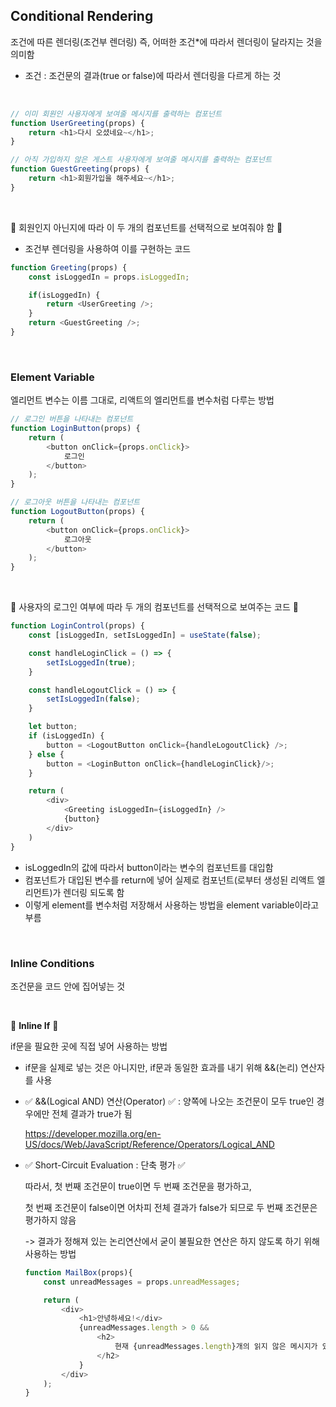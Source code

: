 ## Conditional Rendering

조건에 따른 렌더링(조건부 렌더링) 즉, 어떠한 조건*에 따라서 렌더링이 달라지는 것을 의미함

* 조건 : 조건문의 결과(true or false)에 따라서 렌더링을 다르게 하는 것

<br />

```javascript
// 이미 회원인 사용자에게 보여줄 메시지를 출력하는 컴포넌트
function UserGreeting(props) {
    return <h1>다시 오셨네요~</h1>;
}

// 아직 가입하지 않은 게스트 사용자에게 보여줄 메시지를 출력하는 컴포넌트
function GuestGreeting(props) {
    return <h1>회원가입을 해주세요~</h1>;
}

```

<br />

🔻 회원인지 아닌지에 따라 이 두 개의 컴포넌트를 선택적으로 보여줘야 함 🔻

- 조건부 렌더링을 사용하여 이를 구현하는 코드

```javascript
function Greeting(props) {
    const isLoggedIn = props.isLoggedIn;

    if(isLoggedIn) {
        return <UserGreeting />;
    }
    return <GuestGreeting />;
}
```

<br />

### Element Variable
엘리먼트 변수는 이름 그대로, 리액트의 엘리먼트를 변수처럼 다루는 방법

```javascript
// 로그인 버튼을 나타내는 컴포넌트
function LoginButton(props) {
    return (
        <button onClick={props.onClick}>
            로그인
        </button>
    );
}

// 로그아웃 버튼을 나타내는 컴포넌트
function LogoutButton(props) {
    return (
        <button onClick={props.onClick}>
            로그아웃
        </button>
    );
}
```

<br />

🔻 사용자의 로그인 여부에 따라 두 개의 컴포넌트를 선택적으로 보여주는 코드 🔻

```javascript
function LoginControl(props) {
    const [isLoggedIn, setIsLoggedIn] = useState(false);

    const handleLoginClick = () => {
        setIsLoggedIn(true);
    }

    const handleLogoutClick = () => {
        setIsLoggedIn(false);
    }

    let button;
    if (isLoggedIn) {
        button = <LogoutButton onClick={handleLogoutClick} />;
    } else {
        button = <LoginButton onClick={handleLoginClick}/>;
    }

    return (
        <div>
            <Greeting isLoggedIn={isLoggedIn} />
            {button}
        </div>    
    )
}
```

- isLoggedIn의 값에 따라서 button이라는 변수의 컴포넌트를 대입함
- 컴포넌트가 대입된 변수를 return에 넣어 실제로 컴포넌트(로부터 생성된 리액트 엘리먼트)가 렌더링 되도록 함
- 이렇게 element를 변수처럼 저장해서 사용하는 방법을 element variable이라고 부름

<br />

### Inline Conditions

조건문을 코드 안에 집어넣는 것

<br />

📌 **Inline If** 📌

if문을 필요한 곳에 직접 넣어 사용하는 방법

- if문을 실제로 넣는 것은 아니지만, if문과 동일한 효과를 내기 위해 &&(논리) 연산자를 사용

- ✅ &&(Logical AND) 연산(Operator) ✅ : 양쪽에 나오는 조건문이 모두 true인 경우에만 전체 결과가 true가 됨

    https://developer.mozilla.org/en-US/docs/Web/JavaScript/Reference/Operators/Logical_AND

- ✅ Short-Circuit Evaluation : 단축 평가 ✅
        
    따라서, 첫 번째 조건문이 true이면 두 번째 조건문을 평가하고, 
    
    첫 번째 조건문이 false이면 어차피 전체 결과가 false가 되므로 두 번째 조건문은 평가하지 않음

    -> 결과가 정해져 있는 논리연산에서 굳이 불필요한 연산은 하지 않도록 하기 위해 사용하는 방법


    ```javascript
    function MailBox(props){
        const unreadMessages = props.unreadMessages;

        return (
            <div>
                <h1>안녕하세요!</div>
                {unreadMessages.length > 0 && 
                    <h2>
                        현재 {unreadMessages.length}개의 읽지 않은 메시지가 있습니다.
                    </h2>
                }
            </div>    
        );
    }
    ```
<br />

  